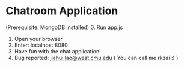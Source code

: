 # Chatroom Application
(Prerequisite: MongoDB installed)
0. Run app.js
1. Open your browser
2. Enter: localhost:8080
3. Have fun with the chat application!
4. Bug reported: jiahui.lao@west.cmu.edu ( You can call me rkzai :) )
